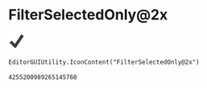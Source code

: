 # FilterSelectedOnly@2x
![](/img/FilterSelectedOnly@2x.png)

``` CSharp
EditorGUIUtility.IconContent("FilterSelectedOnly@2x")
```
```
4255200989265145760
```
